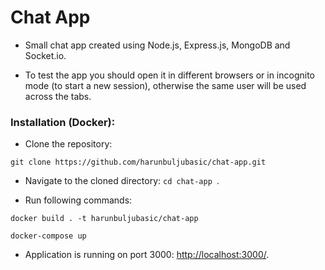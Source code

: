 # Chat App

- Small chat app created using Node.js, Express.js, MongoDB and Socket.io.

- To test the app you should open it in different browsers or in incognito mode (to start a new session), otherwise the same user
will be used across the tabs.

### Installation (Docker):

- Clone the repository:
```
git clone https://github.com/harunbuljubasic/chat-app.git
```

- Navigate to the cloned directory: ```cd chat-app ```.

- Run following commands:
```
docker build . -t harunbuljubasic/chat-app
```

```
docker-compose up
```

- Application is running on port 3000: [http://localhost:3000/](http://localhost:3000/).
